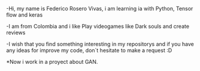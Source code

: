 -Hi, my name is Federico Rosero Vivas, i am learning ia with Python, Tensor flow and keras

-I am from Colombia and i like Play videogames like Dark souls and create reviews

-I wish that you find something interesting in my repositorys and if you have any ideas for improve my code, don´t hesitate to make a request :D

*Now i work in a proyect about GAN.

<!---
fede3123/fede3123 is a ✨ special ✨ repository because its `README.md` (this file) appears on your GitHub profile.
You can click the Preview link to take a look at your changes.
--->
